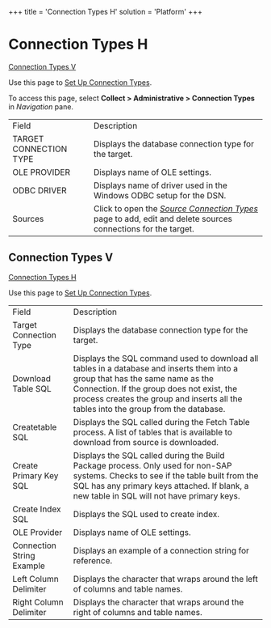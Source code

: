 +++
title = 'Connection Types H'
solution = 'Platform'
+++

# Connection Types H

[Connection Types V](#Connection_Types_V)

<div class="use">

Use this page to [Set Up Connection
Types](../Config/Set_up_Connection_Types.htm).

</div>

To access this page, select <span style="font-weight: bold;">Collect \>
Administrative \> Connection Types</span> in
<span style="font-style: italic;">Navigation</span>
pane.

|                        |                                                                                                                                                                                      |
| ---------------------- | ------------------------------------------------------------------------------------------------------------------------------------------------------------------------------------ |
| Field                  | Description                                                                                                                                                                          |
| TARGET CONNECTION TYPE | Displays the database connection type for the target.                                                                                                                                |
| OLE PROVIDER           | Displays name of OLE settings.                                                                                                                                                       |
| ODBC DRIVER            | Displays name of driver used in the Windows ODBC setup for the DSN.                                                                                                                  |
| Sources                | Click to open the <span style="font-style: italic;">[Source Connection Types](Source_Connection_Types_H.htm)</span> page to add, edit and delete sources connections for the target. |

## <span id="Connection_Types_V"></span>Connection Types V

[Connection Types H](Connection_Types_H.htm)

<div class="use">

Use this page to [Set Up Connection
Types](../Config/Set_up_Connection_Types.htm).

</div>

|                           |                                                                                                                                                                                                                                                                                                                                                                                           |
| ------------------------- | ----------------------------------------------------------------------------------------------------------------------------------------------------------------------------------------------------------------------------------------------------------------------------------------------------------------------------------------------------------------------------------------- |
| Field                     | Description                                                                                                                                                                                                                                                                                                                                                                               |
| Target Connection Type    | Displays the database connection type for the target.                                                                                                                                                                                                                                                                                                                                     |
| Download Table SQL        | Displays the SQL command used to download all tables in a database and inserts them into a group that has the same name as the Connection. If the group does not exist, the process creates the group and inserts all the tables into the group from the database.<span class="appleconvertedspace" style="font-family: Verdana, sans-serif;color: #000000;background: #ffffff;"> </span> |
| Createtable SQL           | Displays the SQL called during the Fetch Table process. A list of tables that is available to download from source is downloaded.                                                                                                                                                                                                                                                         |
| Create Primary Key SQL    | Displays the SQL called during the Build Package process. Only used for non-SAP systems. Checks to see if the table built from the SQL has any primary keys attached. If blank, a new table in SQL will not have primary keys.                                                                                                                                                            |
| Create Index SQL          | Displays the SQL used to create index.                                                                                                                                                                                                                                                                                                                                                    |
| OLE Provider              | Displays name of OLE settings.                                                                                                                                                                                                                                                                                                                                                            |
| Connection String Example | Displays an example of a connection string for reference.                                                                                                                                                                                                                                                                                                                                 |
| Left Column Delimiter     | Displays the character that wraps around the left of columns and table names.                                                                                                                                                                                                                                                                                                             |
| Right Column Delimiter    | Displays the character that wraps around the right of columns and table names.                                                                                                                                                                                                                                                                                                            |
